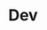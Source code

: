 ---
title: Dev
image: sakuya.jpg

# Badge style
style:
    background: "#176B87"
    color: "#fff"
---
